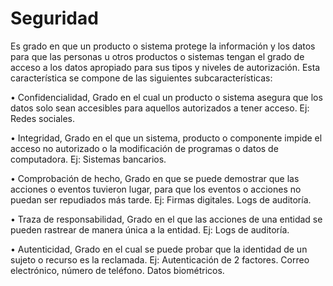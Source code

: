 # Seguridad

Es grado en que un producto o sistema protege la información y los datos para que las personas u otros productos o sistemas tengan el grado de acceso a los datos apropiado para sus tipos y niveles de autorización. Esta característica se compone de las siguientes subcaracterísticas:

• Confidencialidad, Grado en el cual un producto o sistema asegura que los datos solo sean accesibles para aquellos autorizados a tener acceso.
Ej: Redes sociales.

• Integridad, Grado en el que un sistema, producto o componente impide el acceso no autorizado o la modificación de programas o datos de computadora.
Ej: Sistemas bancarios.

• Comprobación de hecho, Grado en que se puede demostrar que las acciones o eventos tuvieron lugar, para que los eventos o acciones no puedan ser repudiados más tarde.
Ej: Firmas digitales. Logs de auditoría.

• Traza de responsabilidad, Grado en el que las acciones de una entidad se pueden rastrear de manera única a la entidad.
Ej: Logs de auditoría.

• Autenticidad, Grado en el cual se puede probar que la identidad de un sujeto o recurso es la reclamada.
Ej: Autenticación de 2 factores. Correo electrónico, número de teléfono. Datos biométricos.
